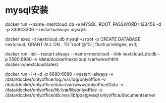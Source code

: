 # mysql安装


docker run --name=nextcloud_db -e MYSQL_ROOT_PASSWORD=123456 -d -p 3306:3306 --restart=always mysql:5


docker exec -it nextcloud_db mysql -u root -p
CREATE DATABASE nextcloud;
GRANT ALL ON *.* TO 'root'@'%';
flush privileges;
exit;




docker run -itd --restart always --name=nextcloud --link nextcloud_db:db -p 5580:6880 -v /data/docker/nextcloud:/var/www/html docker.io/nextcloud:latest

docker run -i -t -d -p 6880:6880 --restart=always -v /data/docker/onlyoffice/log:/var/log/onlyoffice -v /data/docker/onlyoffice/data:/var/www/onlyoffice/Data -v /data/docker/onlyoffice/lib:/var/lib/onlyoffice -v /data/docker/onlyoffice/db:/var/lib/postgresql  onlyoffice/documentserver
